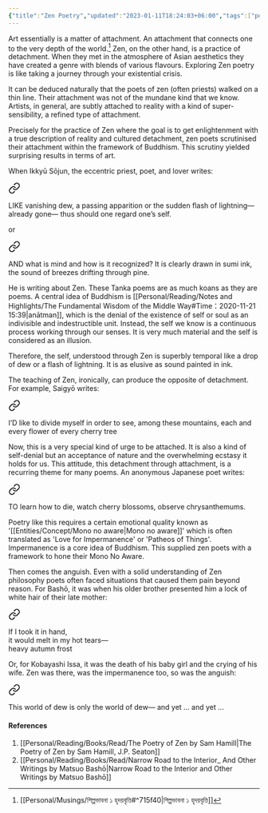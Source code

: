 ```yaml
---
{"title":"Zen Poetry","updated":"2023-01-11T18:24:03+06:00","tags":["poetry","literature","buddhism","zen"],"created":"2021-09-02T16:50:00+06:00","dg-publish":true,"permalink":"/personal/musings/zen-poetry/","dgPassFrontmatter":true}
---
```


Art essentially is a matter of attachment. An attachment that connects one to the very depth of the world.[^1] Zen, on the other hand, is a practice of detachment. When they met in the atmosphere of Asian aesthetics they have created a genre with blends of various flavours. Exploring Zen poetry is like taking a journey through your existential crisis.

It can be deduced naturally that the poets of zen (often priests) walked on a thin line. Their attachment was not of the mundane kind that we know. Artists, in general, are subtly attached to reality with a kind of super-sensibility, a refined type of attachment.

Precisely for the practice of Zen where the goal is to get enlightenment with a true description of reality and cultured detachment, zen poets scrutinised their attachment within the framework of Buddhism. This scrutiny yielded surprising results in terms of art.

When Ikkyū Sōjun, the eccentric priest, poet, and lover writes:


<div class="transclusion internal-embed is-loaded"><a class="markdown-embed-link" href="/personal/reading/notes-and-highlights/the-poetry-of-zen-by-sam-hamill-j-p-seaton/#e34d1e" aria-label="Open link"><svg xmlns="http://www.w3.org/2000/svg" width="24" height="24" viewBox="0 0 24 24" fill="none" stroke="currentColor" stroke-width="2" stroke-linecap="round" stroke-linejoin="round" class="svg-icon lucide-link"><path d="M10 13a5 5 0 0 0 7.54.54l3-3a5 5 0 0 0-7.07-7.07l-1.72 1.71"></path><path d="M14 11a5 5 0 0 0-7.54-.54l-3 3a5 5 0 0 0 7.07 7.07l1.71-1.71"></path></svg></a><div class="markdown-embed">



LIKE vanishing dew,
a passing apparition
or the sudden flash
of lightning—already gone—
thus should one regard one’s self. 

</div></div>


or


<div class="transclusion internal-embed is-loaded"><a class="markdown-embed-link" href="/personal/reading/notes-and-highlights/the-poetry-of-zen-by-sam-hamill-j-p-seaton/#605009" aria-label="Open link"><svg xmlns="http://www.w3.org/2000/svg" width="24" height="24" viewBox="0 0 24 24" fill="none" stroke="currentColor" stroke-width="2" stroke-linecap="round" stroke-linejoin="round" class="svg-icon lucide-link"><path d="M10 13a5 5 0 0 0 7.54.54l3-3a5 5 0 0 0-7.07-7.07l-1.72 1.71"></path><path d="M14 11a5 5 0 0 0-7.54-.54l-3 3a5 5 0 0 0 7.07 7.07l1.71-1.71"></path></svg></a><div class="markdown-embed">



AND what is mind
and how is it recognized?
It is clearly drawn
in sumi ink, the sound
of breezes drifting through pine. 

</div></div>


He is writing about Zen. These Tanka poems are as much koans as they are poems. A central idea of Buddhism is [[Personal/Reading/Notes and Highlights/The Fundamental Wisdom of the Middle Way#Time：2020-11-21 15:39\|anātman]], which is the denial of the existence of self or soul as an indivisible and indestructible unit. Instead, the self we know is a continuous process working through our senses. It is very much material and the self is considered as an illusion.

Therefore, the self, understood through Zen is superbly temporal like a drop of dew or a flash of lightning. It is as elusive as sound painted in ink.

The teaching of Zen, ironically, can produce the opposite of detachment. For example, Saigyō writes:


<div class="transclusion internal-embed is-loaded"><a class="markdown-embed-link" href="/personal/reading/notes-and-highlights/the-poetry-of-zen-by-sam-hamill-j-p-seaton/#1c8b2a" aria-label="Open link"><svg xmlns="http://www.w3.org/2000/svg" width="24" height="24" viewBox="0 0 24 24" fill="none" stroke="currentColor" stroke-width="2" stroke-linecap="round" stroke-linejoin="round" class="svg-icon lucide-link"><path d="M10 13a5 5 0 0 0 7.54.54l3-3a5 5 0 0 0-7.07-7.07l-1.72 1.71"></path><path d="M14 11a5 5 0 0 0-7.54-.54l-3 3a5 5 0 0 0 7.07 7.07l1.71-1.71"></path></svg></a><div class="markdown-embed">



I’D like to divide
myself in order to see,
among these mountains,
each and every flower
of every cherry tree 

</div></div>


Now, this is a very special kind of urge to be attached. It is also a kind of self-denial but an acceptance of nature and the overwhelming ecstasy it holds for us. This attitude, this detachment through attachment, is a recurring theme for many poems. An anonymous Japanese poet writes:


<div class="transclusion internal-embed is-loaded"><a class="markdown-embed-link" href="/personal/reading/notes-and-highlights/the-poetry-of-zen-by-sam-hamill-j-p-seaton/#c91c44" aria-label="Open link"><svg xmlns="http://www.w3.org/2000/svg" width="24" height="24" viewBox="0 0 24 24" fill="none" stroke="currentColor" stroke-width="2" stroke-linecap="round" stroke-linejoin="round" class="svg-icon lucide-link"><path d="M10 13a5 5 0 0 0 7.54.54l3-3a5 5 0 0 0-7.07-7.07l-1.72 1.71"></path><path d="M14 11a5 5 0 0 0-7.54-.54l-3 3a5 5 0 0 0 7.07 7.07l1.71-1.71"></path></svg></a><div class="markdown-embed">



TO learn how to die,
watch cherry blossoms, observe
chrysanthemums. 

</div></div>


Poetry like this requires a certain emotional quality known as '[[Entities/Concept/Mono no aware\|Mono no aware]]' which is often translated as 'Love for Impermanence' or 'Patheos of Things'. Impermanence is a core idea of Buddhism. This supplied zen poets with a framework to hone their Mono No Aware.

Then comes the anguish. Even with a solid understanding of Zen philosophy poets often faced situations that caused them pain beyond reason. For Bashō, it was when his older brother presented him a lock of white hair of their late mother:


<div class="transclusion internal-embed is-loaded"><a class="markdown-embed-link" href="/personal/reading/notes-and-highlights/narrow-road-to-the-interior-and-other-writings/#974afb" aria-label="Open link"><svg xmlns="http://www.w3.org/2000/svg" width="24" height="24" viewBox="0 0 24 24" fill="none" stroke="currentColor" stroke-width="2" stroke-linecap="round" stroke-linejoin="round" class="svg-icon lucide-link"><path d="M10 13a5 5 0 0 0 7.54.54l3-3a5 5 0 0 0-7.07-7.07l-1.72 1.71"></path><path d="M14 11a5 5 0 0 0-7.54-.54l-3 3a5 5 0 0 0 7.07 7.07l1.71-1.71"></path></svg></a><div class="markdown-embed">



If I took it in hand,  
it would melt in my hot tears—  
heavy autumn frost

</div></div>


Or, for Kobayashi Issa, it was the death of his baby girl and the crying of his wife. Zen was there, was the impermanence too, so was the anguish:


<div class="transclusion internal-embed is-loaded"><a class="markdown-embed-link" href="/personal/reading/notes-and-highlights/the-poetry-of-zen-by-sam-hamill-j-p-seaton/#17ca5d" aria-label="Open link"><svg xmlns="http://www.w3.org/2000/svg" width="24" height="24" viewBox="0 0 24 24" fill="none" stroke="currentColor" stroke-width="2" stroke-linecap="round" stroke-linejoin="round" class="svg-icon lucide-link"><path d="M10 13a5 5 0 0 0 7.54.54l3-3a5 5 0 0 0-7.07-7.07l-1.72 1.71"></path><path d="M14 11a5 5 0 0 0-7.54-.54l-3 3a5 5 0 0 0 7.07 7.07l1.71-1.71"></path></svg></a><div class="markdown-embed">



This world of dew
is only the world of dew—
and yet … and yet … 

</div></div>


#### References
  1. [[Personal/Reading/Books/Read/The Poetry of Zen by Sam Hamill\|The Poetry of Zen by Sam Hamill, J.P. Seaton]]
  2. [[Personal/Reading/Books/Read/Narrow Road to the Interior_ And Other Writings by Matsuo Bashō\|Narrow Road to the Interior and Other Writings by Matsuo Bashō]]

[^1]: [[Personal/Musings/শিল্পভাবনা ১ হৃদয়বৃত্তি#^715f40\|শিল্পভাবনা ১ হৃদয়বৃত্তি]]